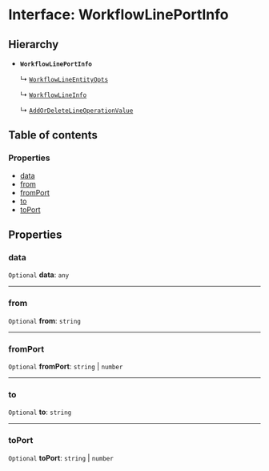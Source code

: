# Interface: WorkflowLinePortInfo

## Hierarchy

* **`WorkflowLinePortInfo`**

  ↳ [`WorkflowLineEntityOpts`](/auto-docs/free-layout-editor/interfaces/WorkflowLineEntityOpts.md)

  ↳ [`WorkflowLineInfo`](/auto-docs/free-layout-editor/interfaces/WorkflowLineInfo.md)

  ↳ [`AddOrDeleteLineOperationValue`](/auto-docs/free-layout-editor/interfaces/AddOrDeleteLineOperationValue.md)

## Table of contents

### Properties

* [data](/auto-docs/free-layout-editor/interfaces/WorkflowLinePortInfo.md#data)
* [from](/auto-docs/free-layout-editor/interfaces/WorkflowLinePortInfo.md#from)
* [fromPort](/auto-docs/free-layout-editor/interfaces/WorkflowLinePortInfo.md#fromport)
* [to](/auto-docs/free-layout-editor/interfaces/WorkflowLinePortInfo.md#to)
* [toPort](/auto-docs/free-layout-editor/interfaces/WorkflowLinePortInfo.md#toport)

## Properties

### data

`Optional` **data**: `any`

***

### from

`Optional` **from**: `string`

***

### fromPort

`Optional` **fromPort**: `string` | `number`

***

### to

`Optional` **to**: `string`

***

### toPort

`Optional` **toPort**: `string` | `number`
